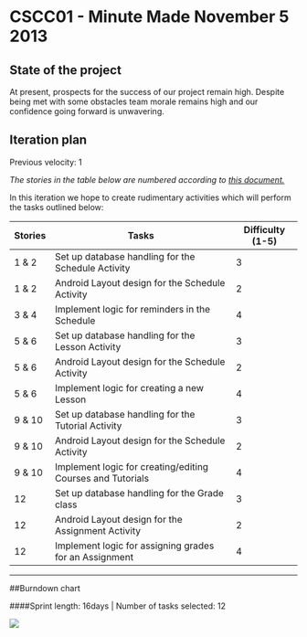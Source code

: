 CSCC01 - Minute Made
November 5 2013
=====

## State of the project


At present, prospects for the success of our project remain high. Despite
being met with some obstacles team morale remains high and our
confidence going forward is unwavering.


## Iteration plan

Previous velocity: 1

*The stories in the table below are numbered according to [this document.](https://docs.google.com/document/d/1o0KmEz-ApqhwYmdExeAO6lV3Von-XgY7fawUflz03yE/edit?usp=sharing)*

In this iteration we hope to create rudimentary activities which will perform the tasks outlined below:

Stories | Tasks | Difficulty (1-5)
--- | --- | ---
1 & 2 | Set up database handling for the Schedule Activity | 3
1 & 2 | Android Layout design for the Schedule Activity | 2
3 & 4 | Implement logic for reminders in the Schedule | 4
5 & 6 | Set up database handling for the Lesson Activity | 3
5 & 6| Android Layout design for the Schedule Activity | 2
5 & 6 | Implement logic for creating a new Lesson | 4
9 & 10 | Set up database handling for the Tutorial Activity | 3
9 & 10 | Android Layout design for the Schedule Activity | 2
9 & 10 | Implement logic for creating/editing Courses and Tutorials | 4
12 | Set up database handling for the Grade class | 3
12 | Android Layout design for the Assignment Activity | 2
12 | Implement logic for assigning grades for an Assignment | 4



---

##Burndown chart

####Sprint length: 16days  | Number of tasks selected: 12

<img src="https://docs.google.com/spreadsheet/oimg?key=0Aj2RXBREUV-adDM4TG1zc3BLODByeUlPMGNUa1RWZUE&oid=1&zx=8q89rb35gpp3" />
